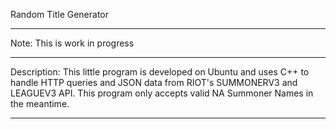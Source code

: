 Random Title Generator 
********************************
Note: This is work in progress
********************************
Description: This little program is developed on Ubuntu and uses C++ to handle HTTP queries and JSON data from RIOT's SUMMONERV3 and LEAGUEV3 API.
This program only accepts valid NA Summoner Names in the meantime.
********************************
